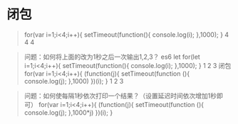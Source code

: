 # 闭包
> for(var i=1;i<4;i++){
>     setTimeout(function(){
>         console.log(i);
>     },1000);
> }
> 4 4 4

> 问题：如何将上面的改为1秒之后一次输出1,2,3？
>es6 let
> for(let i=1;i<4;i++){
>     setTimeout(function(){
>         console.log(i);
>     },1000);
> }
> 1 2 3
>闭包
> for(var i=1;i<4;i++){
>     (function(j){
>         setTimeout(function (){
>             console.log(j);
>         },1000)
>     })(i);
> }
> 1 2 3

> 问题：如何使每隔1秒依次打印一个结果？（设置延迟时间依次增加1秒即可）
for(var i=1;i<4;i++){
    (function(j){
        setTimeout(function (){
            console.log(j);
        },1000*j)
    })(i);
}